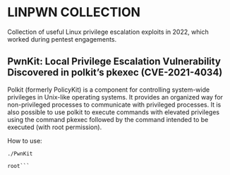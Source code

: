 # LINPWN COLLECTION

Collection of useful Linux privilege escalation exploits in 2022, which worked during pentest engagements.

## PwnKit: Local Privilege Escalation Vulnerability Discovered in polkit’s pkexec (CVE-2021-4034)

Polkit (formerly PolicyKit) is a component for controlling system-wide privileges in Unix-like operating systems. It provides an organized way for non-privileged processes to communicate with privileged processes. It is also possible to use polkit to execute commands with elevated privileges using the command pkexec followed by the command intended to be executed (with root permission). 

How to use:

```./PwnKit```

```# whoami
root``` 

